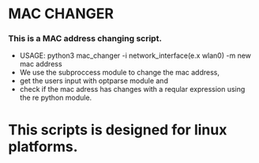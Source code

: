 # MAC CHANGER
### This is a MAC address changing script.
* USAGE: python3 mac_changer -i network_interface(e.x wlan0) -m new mac address
* We use the subproccess module to change the mac address,
* get the users input with optparse module and
* check if the mac adress has changes with a reqular expression using the re python module.
# This scripts is designed for linux platforms.

